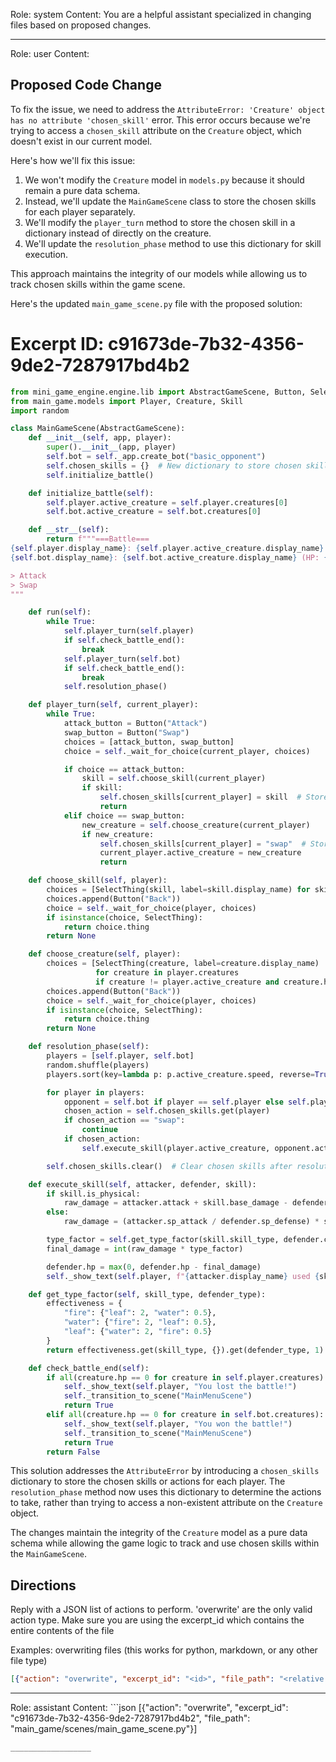 Role: system
Content: You are a helpful assistant specialized in changing files based on proposed changes.
__________________
Role: user
Content: 
## Proposed Code Change
To fix the issue, we need to address the `AttributeError: 'Creature' object has no attribute 'chosen_skill'` error. This error occurs because we're trying to access a `chosen_skill` attribute on the `Creature` object, which doesn't exist in our current model.

Here's how we'll fix this issue:

1. We won't modify the `Creature` model in `models.py` because it should remain a pure data schema.
2. Instead, we'll update the `MainGameScene` class to store the chosen skills for each player separately.
3. We'll modify the `player_turn` method to store the chosen skill in a dictionary instead of directly on the creature.
4. We'll update the `resolution_phase` method to use this dictionary for skill execution.

This approach maintains the integrity of our models while allowing us to track chosen skills within the game scene.

Here's the updated `main_game_scene.py` file with the proposed solution:

# Excerpt ID: c91673de-7b32-4356-9de2-7287917bd4b2
```python main_game/scenes/main_game_scene.py
from mini_game_engine.engine.lib import AbstractGameScene, Button, SelectThing
from main_game.models import Player, Creature, Skill
import random

class MainGameScene(AbstractGameScene):
    def __init__(self, app, player):
        super().__init__(app, player)
        self.bot = self._app.create_bot("basic_opponent")
        self.chosen_skills = {}  # New dictionary to store chosen skills
        self.initialize_battle()

    def initialize_battle(self):
        self.player.active_creature = self.player.creatures[0]
        self.bot.active_creature = self.bot.creatures[0]

    def __str__(self):
        return f"""===Battle===
{self.player.display_name}: {self.player.active_creature.display_name} (HP: {self.player.active_creature.hp}/{self.player.active_creature.max_hp})
{self.bot.display_name}: {self.bot.active_creature.display_name} (HP: {self.bot.active_creature.hp}/{self.bot.active_creature.max_hp})

> Attack
> Swap
"""

    def run(self):
        while True:
            self.player_turn(self.player)
            if self.check_battle_end():
                break
            self.player_turn(self.bot)
            if self.check_battle_end():
                break
            self.resolution_phase()

    def player_turn(self, current_player):
        while True:
            attack_button = Button("Attack")
            swap_button = Button("Swap")
            choices = [attack_button, swap_button]
            choice = self._wait_for_choice(current_player, choices)

            if choice == attack_button:
                skill = self.choose_skill(current_player)
                if skill:
                    self.chosen_skills[current_player] = skill  # Store chosen skill
                    return
            elif choice == swap_button:
                new_creature = self.choose_creature(current_player)
                if new_creature:
                    self.chosen_skills[current_player] = "swap"  # Store swap action
                    current_player.active_creature = new_creature
                    return

    def choose_skill(self, player):
        choices = [SelectThing(skill, label=skill.display_name) for skill in player.active_creature.skills]
        choices.append(Button("Back"))
        choice = self._wait_for_choice(player, choices)
        if isinstance(choice, SelectThing):
            return choice.thing
        return None

    def choose_creature(self, player):
        choices = [SelectThing(creature, label=creature.display_name) 
                   for creature in player.creatures 
                   if creature != player.active_creature and creature.hp > 0]
        choices.append(Button("Back"))
        choice = self._wait_for_choice(player, choices)
        if isinstance(choice, SelectThing):
            return choice.thing
        return None

    def resolution_phase(self):
        players = [self.player, self.bot]
        random.shuffle(players)
        players.sort(key=lambda p: p.active_creature.speed, reverse=True)

        for player in players:
            opponent = self.bot if player == self.player else self.player
            chosen_action = self.chosen_skills.get(player)
            if chosen_action == "swap":
                continue
            if chosen_action:
                self.execute_skill(player.active_creature, opponent.active_creature, chosen_action)

        self.chosen_skills.clear()  # Clear chosen skills after resolution

    def execute_skill(self, attacker, defender, skill):
        if skill.is_physical:
            raw_damage = attacker.attack + skill.base_damage - defender.defense
        else:
            raw_damage = (attacker.sp_attack / defender.sp_defense) * skill.base_damage

        type_factor = self.get_type_factor(skill.skill_type, defender.creature_type)
        final_damage = int(raw_damage * type_factor)

        defender.hp = max(0, defender.hp - final_damage)
        self._show_text(self.player, f"{attacker.display_name} used {skill.display_name} and dealt {final_damage} damage to {defender.display_name}!")

    def get_type_factor(self, skill_type, defender_type):
        effectiveness = {
            "fire": {"leaf": 2, "water": 0.5},
            "water": {"fire": 2, "leaf": 0.5},
            "leaf": {"water": 2, "fire": 0.5}
        }
        return effectiveness.get(skill_type, {}).get(defender_type, 1)

    def check_battle_end(self):
        if all(creature.hp == 0 for creature in self.player.creatures):
            self._show_text(self.player, "You lost the battle!")
            self._transition_to_scene("MainMenuScene")
            return True
        elif all(creature.hp == 0 for creature in self.bot.creatures):
            self._show_text(self.player, "You won the battle!")
            self._transition_to_scene("MainMenuScene")
            return True
        return False
```

This solution addresses the `AttributeError` by introducing a `chosen_skills` dictionary to store the chosen skills or actions for each player. The `resolution_phase` method now uses this dictionary to determine the actions to take, rather than trying to access a non-existent attribute on the `Creature` object.

The changes maintain the integrity of the `Creature` model as a pure data schema while allowing the game logic to track and use chosen skills within the `MainGameScene`.

## Directions
Reply with a JSON list of actions to perform. 'overwrite' are the only valid action type. 
Make sure you are using the excerpt_id which contains the entire contents of the file

Examples:
overwriting files (this works for python, markdown, or any other file type)
```json output_example1
[{"action": "overwrite", "excerpt_id": "<id>", "file_path": "<relative file path>"}]
```

__________________
Role: assistant
Content: ```json
[{"action": "overwrite", "excerpt_id": "c91673de-7b32-4356-9de2-7287917bd4b2", "file_path": "main_game/scenes/main_game_scene.py"}]
```
__________________
